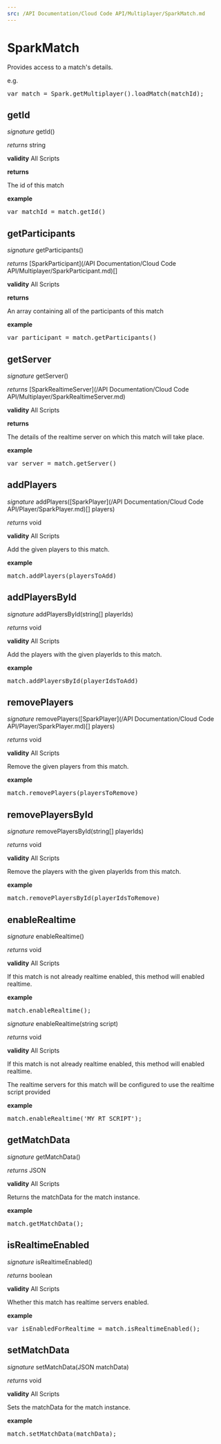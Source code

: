 ```yaml
---
src: /API Documentation/Cloud Code API/Multiplayer/SparkMatch.md
---
```


# SparkMatch

Provides access to a match's details.

e.g.

<pre rel="highlighter" code-brush="js" contenteditable="false">var match = Spark.getMultiplayer().loadMatch(matchId);</pre>


## getId
_signature_ getId()</p>
_returns_ string</p>

<b>validity</b> All Scripts

<b>returns</b>

The id of this match

<b>example</b>

<pre rel="highlighter" code-brush="js" contenteditable="false">var matchId = match.getId()</pre>

## getParticipants
_signature_ getParticipants()</p>
_returns_ [SparkParticipant](/API Documentation/Cloud Code API/Multiplayer/SparkParticipant.md)[]</p>

<b>validity</b> All Scripts

<b>returns</b>

An array containing all of the participants of this match

<b>example</b>

<pre rel="highlighter" code-brush="js" contenteditable="false">var participant = match.getParticipants()</pre>

## getServer
_signature_ getServer()</p>
_returns_ [SparkRealtimeServer](/API Documentation/Cloud Code API/Multiplayer/SparkRealtimeServer.md)</p>

<b>validity</b> All Scripts

<b>returns</b>

The details of the realtime server on which this match will take place.

<b>example</b>

<pre rel="highlighter" code-brush="js" contenteditable="false">var server = match.getServer()</pre>

## addPlayers
_signature_ addPlayers([SparkPlayer](/API Documentation/Cloud Code API/Player/SparkPlayer.md)[] players)</p>
_returns_ void</p>

<b>validity</b> All Scripts

Add the given players to this match.

<b>example</b>

<pre rel="highlighter" code-brush="js" contenteditable="false">match.addPlayers(playersToAdd)</pre>

## addPlayersById
_signature_ addPlayersById(string[] playerIds)</p>
_returns_ void</p>

<b>validity</b> All Scripts

Add the players with the given playerIds to this match.

<b>example</b>

<pre rel="highlighter" code-brush="js" contenteditable="false">match.addPlayersById(playerIdsToAdd)</pre>

## removePlayers
_signature_ removePlayers([SparkPlayer](/API Documentation/Cloud Code API/Player/SparkPlayer.md)[] players)</p>
_returns_ void</p>

<b>validity</b> All Scripts

Remove the given players from this match.

<b>example</b>

<pre rel="highlighter" code-brush="js" contenteditable="false">match.removePlayers(playersToRemove)</pre>

## removePlayersById
_signature_ removePlayersById(string[] playerIds)</p>
_returns_ void</p>

<b>validity</b> All Scripts

Remove the players with the given playerIds from this match.

<b>example</b>

<pre rel="highlighter" code-brush="js" contenteditable="false">match.removePlayersById(playerIdsToRemove)</pre>

## enableRealtime
_signature_ enableRealtime()</p>
_returns_ void</p>

<b>validity</b> All Scripts

If this match is not already realtime enabled, this method will enabled realtime.

<b>example</b>

<pre rel="highlighter" code-brush="js" contenteditable="false">match.enableRealtime();</pre>


_signature_ enableRealtime(string script)</p>
_returns_ void</p>

<b>validity</b> All Scripts

If this match is not already realtime enabled, this method will enabled realtime.

The realtime servers for this match will be configured to use the realtime script provided

<b>example</b>

<pre rel="highlighter" code-brush="js" contenteditable="false">match.enableRealtime('MY_RT_SCRIPT');</pre>

## getMatchData
_signature_ getMatchData()</p>
_returns_ JSON</p>

<b>validity</b> All Scripts

Returns the matchData for the match instance.

<b>example</b>

<pre rel="highlighter" code-brush="js" contenteditable="false">match.getMatchData();</pre>

## isRealtimeEnabled
_signature_ isRealtimeEnabled()</p>
_returns_ boolean</p>

<b>validity</b> All Scripts

Whether this match has realtime servers enabled.

<b>example</b>

<pre rel="highlighter" code-brush="js" contenteditable="false">var isEnabledForRealtime = match.isRealtimeEnabled();</pre>

## setMatchData
_signature_ setMatchData(JSON matchData)</p>
_returns_ void</p>

<b>validity</b> All Scripts

Sets the matchData for the match instance.

<b>example</b>

<pre rel="highlighter" code-brush="js" contenteditable="false">match.setMatchData(matchData);</pre>

